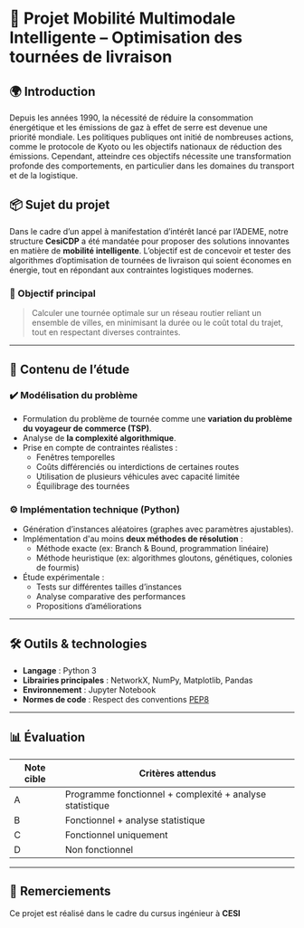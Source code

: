 # 🚚 Projet Mobilité Multimodale Intelligente – Optimisation des tournées de livraison

## 🌍 Introduction

Depuis les années 1990, la nécessité de réduire la consommation énergétique et les émissions de gaz à effet de serre est devenue une priorité mondiale. Les politiques publiques ont initié de nombreuses actions, comme le protocole de Kyoto ou les objectifs nationaux de réduction des émissions. Cependant, atteindre ces objectifs nécessite une transformation profonde des comportements, en particulier dans les domaines du transport et de la logistique.

## 📦 Sujet du projet

Dans le cadre d’un appel à manifestation d’intérêt lancé par l’ADEME, notre structure **CesiCDP** a été mandatée pour proposer des solutions innovantes en matière de **mobilité intelligente**. L’objectif est de concevoir et tester des algorithmes d’optimisation de tournées de livraison qui soient économes en énergie, tout en répondant aux contraintes logistiques modernes.

### 🎯 Objectif principal

> Calculer une tournée optimale sur un réseau routier reliant un ensemble de villes, en minimisant la durée ou le coût total du trajet, tout en respectant diverses contraintes.

---

## 🧠 Contenu de l’étude

### ✔️ Modélisation du problème

- Formulation du problème de tournée comme une **variation du problème du voyageur de commerce (TSP)**.
- Analyse de **la complexité algorithmique**.
- Prise en compte de contraintes réalistes :
  - Fenêtres temporelles
  - Coûts différenciés ou interdictions de certaines routes
  - Utilisation de plusieurs véhicules avec capacité limitée
  - Équilibrage des tournées

### ⚙️ Implémentation technique (Python)

- Génération d’instances aléatoires (graphes avec paramètres ajustables).
- Implémentation d'au moins **deux méthodes de résolution** :
  - Méthode exacte (ex: Branch & Bound, programmation linéaire)
  - Méthode heuristique (ex: algorithmes gloutons, génétiques, colonies de fourmis)
- Étude expérimentale :
  - Tests sur différentes tailles d’instances
  - Analyse comparative des performances
  - Propositions d’améliorations

---
## 🛠️ Outils & technologies

- **Langage** : Python 3
- **Librairies principales** : NetworkX, NumPy, Matplotlib, Pandas
- **Environnement** : Jupyter Notebook
- **Normes de code** : Respect des conventions [PEP8](https://peps.python.org/pep-0008/)

---

## 📊 Évaluation

| Note cible | Critères attendus |
|------------|--------------------|
| A          | Programme fonctionnel + complexité + analyse statistique |
| B          | Fonctionnel + analyse statistique |
| C          | Fonctionnel uniquement |
| D          | Non fonctionnel |

---

## 🙌 Remerciements

Ce projet est réalisé dans le cadre du cursus ingénieur à **CESI**
